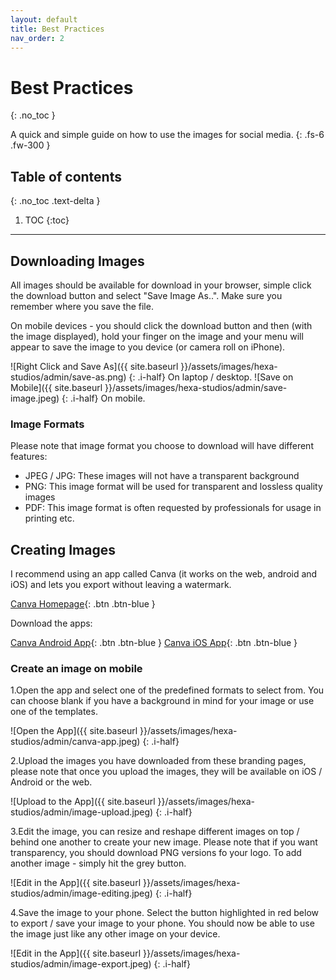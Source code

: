 ```yaml
---
layout: default
title: Best Practices
nav_order: 2
---
```


# Best Practices
{: .no_toc }

A quick and simple guide on how to use the images for social media.
{: .fs-6 .fw-300 }

## Table of contents
{: .no_toc .text-delta }

1. TOC
{:toc}

---

## Downloading Images

All images should be available for download in your browser, simple click the download button and select "Save Image As..". Make sure you remember where you save the file.

On mobile devices - you should click the download button and then (with the image displayed), hold your finger on the image and your menu will appear to save the image to you device (or camera roll on iPhone). 

![Right Click and Save As]({{ site.baseurl }}/assets/images/hexa-studios/admin/save-as.png)
{: .i-half}
On laptop / desktop.
![Save on Mobile]({{ site.baseurl }}/assets/images/hexa-studios/admin/save-image.jpeg)
{: .i-half}
On mobile.

### Image Formats

Please note that image format you choose to download will have different features:

-	JPEG / JPG: These images will not have a transparent background
-	PNG: This image format will be used for transparent and lossless quality images
-	PDF: This image format is often requested by professionals for usage in printing etc.

## Creating Images

I recommend using an app called Canva (it works on the web, android and iOS) and lets you export without leaving a watermark.

[Canva Homepage](https://www.canva.com/){: .btn .btn-blue }

Download the apps:

[Canva Android App](https://www.canva.com/download/android/){: .btn .btn-blue }
[Canva iOS App](https://www.canva.com/download/ios/){: .btn .btn-blue }

### Create an image on mobile

1.Open the app and select one of the predefined formats to select from. You can choose blank if you have a background in mind for your image or use one of the templates.

![Open the App]({{ site.baseurl }}/assets/images/hexa-studios/admin/canva-app.jpeg)
{: .i-half}

2.Upload the images you have downloaded from these branding pages, please note that once you upload the images, they will be available on iOS / Android or the web.

![Upload to the App]({{ site.baseurl }}/assets/images/hexa-studios/admin/image-upload.jpeg)
{: .i-half}

3.Edit the image, you can resize and reshape different images on top / behind one another to create your new image. Please note that if you want transparency, you should download PNG versions fo your logo. To add another image - simply hit the grey button.

![Edit in the App]({{ site.baseurl }}/assets/images/hexa-studios/admin/image-editing.jpeg)
{: .i-half}

4.Save the image to your phone. Select the button highlighted in red below to export / save your image to your phone. You should now be able to use the image just like any other image on your device.

![Edit in the App]({{ site.baseurl }}/assets/images/hexa-studios/admin/image-export.jpeg)
{: .i-half}